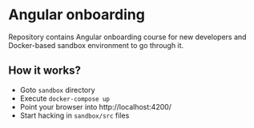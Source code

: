 # Angular onboarding

Repository contains Angular onboarding course for new developers and Docker-based
sandbox environment to go through it.

## How it works?

* Goto `sandbox` directory
* Execute `docker-compose up`
* Point your browser into http://localhost:4200/
* Start hacking in `sandbox/src` files
